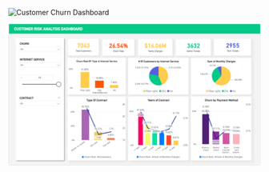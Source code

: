 ![Customer Churn Dashboard](Customer_Churn_Dashboard.pngs)

![Customer Risk Analysis](Customer_Risk_Analysis.png)

